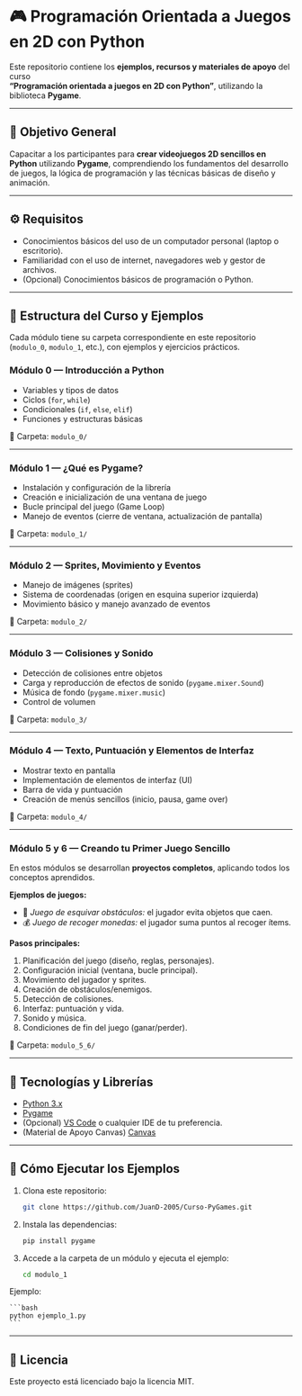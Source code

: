 # 🎮 Programación Orientada a Juegos en 2D con Python

Este repositorio contiene los **ejemplos, recursos y materiales de apoyo** del curso  
**“Programación orientada a juegos en 2D con Python”**, utilizando la biblioteca **Pygame**.

---

## 🎯 Objetivo General

Capacitar a los participantes para **crear videojuegos 2D sencillos en Python** utilizando **Pygame**, comprendiendo los fundamentos del desarrollo de juegos, la lógica de programación y las técnicas básicas de diseño y animación.

---

## ⚙️ Requisitos

- Conocimientos básicos del uso de un computador personal (laptop o escritorio).  
- Familiaridad con el uso de internet, navegadores web y gestor de archivos.  
- (Opcional) Conocimientos básicos de programación o Python.

---

## 🧩 Estructura del Curso y Ejemplos

Cada módulo tiene su carpeta correspondiente en este repositorio (`modulo_0`, `modulo_1`, etc.), con ejemplos y ejercicios prácticos.

### **Módulo 0 — Introducción a Python**
- Variables y tipos de datos  
- Ciclos (`for`, `while`)  
- Condicionales (`if`, `else`, `elif`)  
- Funciones y estructuras básicas  

📁 Carpeta: `modulo_0/`

---

### **Módulo 1 — ¿Qué es Pygame?**
- Instalación y configuración de la librería  
- Creación e inicialización de una ventana de juego  
- Bucle principal del juego (Game Loop)  
- Manejo de eventos (cierre de ventana, actualización de pantalla)

📁 Carpeta: `modulo_1/`

---

### **Módulo 2 — Sprites, Movimiento y Eventos**
- Manejo de imágenes (sprites)  
- Sistema de coordenadas (origen en esquina superior izquierda)  
- Movimiento básico y manejo avanzado de eventos  

📁 Carpeta: `modulo_2/`

---

### **Módulo 3 — Colisiones y Sonido**
- Detección de colisiones entre objetos  
- Carga y reproducción de efectos de sonido (`pygame.mixer.Sound`)  
- Música de fondo (`pygame.mixer.music`)  
- Control de volumen  

📁 Carpeta: `modulo_3/`

---

### **Módulo 4 — Texto, Puntuación y Elementos de Interfaz**
- Mostrar texto en pantalla  
- Implementación de elementos de interfaz (UI)  
- Barra de vida y puntuación  
- Creación de menús sencillos (inicio, pausa, game over)

📁 Carpeta: `modulo_4/`

---

### **Módulo 5 y 6 — Creando tu Primer Juego Sencillo**
En estos módulos se desarrollan **proyectos completos**, aplicando todos los conceptos aprendidos.

**Ejemplos de juegos:**
- 🧱 *Juego de esquivar obstáculos:* el jugador evita objetos que caen.  
- 💰 *Juego de recoger monedas:* el jugador suma puntos al recoger ítems.  

**Pasos principales:**
1. Planificación del juego (diseño, reglas, personajes).  
2. Configuración inicial (ventana, bucle principal).  
3. Movimiento del jugador y sprites.  
4. Creación de obstáculos/enemigos.  
5. Detección de colisiones.  
6. Interfaz: puntuación y vida.  
7. Sonido y música.  
8. Condiciones de fin del juego (ganar/perder).  

📁 Carpeta: `modulo_5_6/`

---

## 🧰 Tecnologías y Librerías

- [Python 3.x](https://www.python.org/downloads/)
- [Pygame](https://www.pygame.org/docs/)
- (Opcional) [VS Code](https://code.visualstudio.com/) o cualquier IDE de tu preferencia.
- (Material de Apoyo Canvas) [Canvas](https://www.canva.com/design/DAG0gQCoO9E/nP1jBo310gMT-tyol9EdoQ/edit?utm_content=DAG0gQCoO9E&utm_campaign=designshare&utm_medium=link2&utm_source=sharebutton)

---

## 🚀 Cómo Ejecutar los Ejemplos

1. Clona este repositorio:
   ```bash
   git clone https://github.com/JuanD-2005/Curso-PyGames.git
    ```
2. Instala las dependencias:
    ```bash
    pip install pygame
    ```
3. Accede a la carpeta de un módulo y ejecuta el ejemplo:
    ```bash
    cd modulo_1
    ```

 Ejemplo:

    ```bash
    python ejemplo_1.py
    ```

---

## 📝 Licencia

Este proyecto está licenciado bajo la licencia MIT.